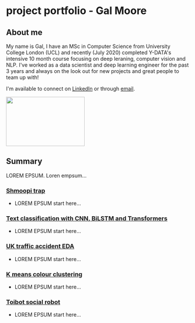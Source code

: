 # project portfolio - Gal Moore

## About me
 My name is Gal, I have an MSc in Computer Science from University College London (UCL) and recently (July 2020) completed Y-DATA's intensive 10 month course focusing on deep leraning, computer vision and NLP. I've worked as a data scientist and deep learning engineer for the past 3 years and always on the look out for new projects and great people to team up with!<br>

I'm available to connect on [LinkedIn](https://www.linkedin.com/in/galmoore) or through [email](gal@galmoore.co.uk).

<img src="https://cdn.clipart.email/b31a8e4dce12c35ea192f8420687c3fc_python-logo-clipart-easy-pandas-python-logo-png-download-_1242-733.png" width="215" height="135">

## Summary
LOREM EPSUM. 
Loren empsum...

### [Shmoopi trap](https://github.com/GAL_LINK1) 
- LOREM EPSUM
 start here...

### [Text classification with CNN, BiLSTM and Transformers](https://github.com/GAL_LINK1)
- LOREM EPSUM
 start here...

### [UK traffic accident EDA](https://github.com/GAL_LINK1)
- LOREM EPSUM
 start here...

### [K means colour clustering](https://github.com/GAL_LINK1)
- LOREM EPSUM
 start here...

### [Toibot social robot](https://github.com/GAL_LINK1)
- LOREM EPSUM
 start here...